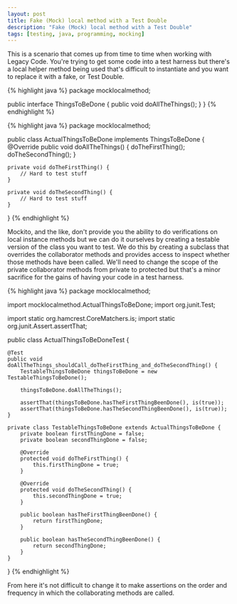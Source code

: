 ```yaml
---
layout: post
title: Fake (Mock) local method with a Test Double
description: "Fake (Mock) local method with a Test Double"
tags: [testing, java, programming, mocking]
---
```


This is a scenario that comes up from time to time when working with Legacy Code. You're trying to get some code into a test harness but there's a local helper method being used that's difficult to instantiate and you want to replace it with a fake, or Test Double.

{% highlight java %}
package mocklocalmethod;

  public interface ThingsToBeDone {
    public void doAllTheThings();
  }
}
{% endhighlight %}

{% highlight java %}
package mocklocalmethod;
 
public class ActualThingsToBeDone implements ThingsToBeDone {
    @Override
    public void doAllTheThings() {
        doTheFirstThing();
        doTheSecondThing();
    }
 
    private void doTheFirstThing() {
        // Hard to test stuff
    }
 
    private void doTheSecondThing() {
        // Hard to test stuff
    }
}
{% endhighlight %}

Mockito, and the like, don't provide you the ability to do verifications on local instance methods but we can do it ourselves by creating a testable version of the class you want to test. We do this by creating a subclass that overrides the collaborator methods and provides access to inspect whether those methods have been called. We'll need to change the scope of the private collaborator methods from private to protected but that's a minor sacrifice for the gains of having your code in a test harness.

{% highlight java %}
package mocklocalmethod;
 
import mocklocalmethod.ActualThingsToBeDone;
import org.junit.Test;
 
import static org.hamcrest.CoreMatchers.is;
import static org.junit.Assert.assertThat;
 
public class ActualThingsToBeDoneTest {
 
    @Test
    public void doAllTheThings_shouldCall_doTheFirstThing_and_doTheSecondThing() {
        TestableThingsToBeDone thingsToBeDone = new TestableThingsToBeDone();
 
        thingsToBeDone.doAllTheThings();
 
        assertThat(thingsToBeDone.hasTheFirstThingBeenDone(), is(true));
        assertThat(thingsToBeDone.hasTheSecondThingBeenDone(), is(true));
    }
 
    private class TestableThingsToBeDone extends ActualThingsToBeDone {
        private boolean firstThingDone = false;
        private boolean secondThingDone = false;
 
        @Override
        protected void doTheFirstThing() {
            this.firstThingDone = true;
        }
 
        @Override
        protected void doTheSecondThing() {
            this.secondThingDone = true;
        }
 
        public boolean hasTheFirstThingBeenDone() {
            return firstThingDone;
        }
 
        public boolean hasTheSecondThingBeenDone() {
            return secondThingDone;
        }
    }
}
{% endhighlight %}

From here it's not difficult to change it to make assertions on the order and frequency in which the collaborating methods are called.
